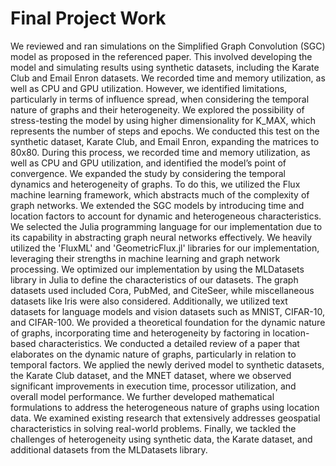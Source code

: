 # Final Project Work
We reviewed and ran simulations on the Simplified Graph Convolution (SGC) model as proposed in the referenced paper. This involved developing the model and simulating results using synthetic datasets, including the Karate Club and Email Enron datasets. We recorded time and memory utilization, as well as CPU and GPU utilization. However, we identified limitations, particularly in terms of influence spread, when considering the temporal nature of graphs and their heterogeneity.
We explored the possibility of stress-testing the model by using higher dimensionality for K_MAX, which represents the number of steps and epochs. We conducted this test on the synthetic dataset, Karate Club, and Email Enron, expanding the matrices to 80x80. During this process, we recorded time and memory utilization, as well as CPU and GPU utilization, and identified the model’s point of convergence.
We expanded the study by considering the temporal dynamics and heterogeneity of graphs. To do this, we utilized the Flux machine learning framework, which abstracts much of the complexity of graph networks. We extended the SGC models by introducing time and location factors to account for dynamic and heterogeneous characteristics.
We selected the Julia programming language for our implementation due to its capability in abstracting graph neural networks effectively.
We heavily utilized the 'FluxML' and 'GeometricFlux.jl' libraries for our implementation, leveraging their strengths in machine learning and graph network processing.
We optimized our implementation by using the MLDatasets library in Julia to define the characteristics of our datasets. The graph datasets used included Cora, PubMed, and CiteSeer, while miscellaneous datasets like Iris were also considered. Additionally, we utilized text datasets for language models and vision datasets such as MNIST, CIFAR-10, and CIFAR-100.
We provided a theoretical foundation for the dynamic nature of graphs, incorporating time and heterogeneity by factoring in location-based characteristics.
We conducted a detailed review of a paper that elaborates on the dynamic nature of graphs, particularly in relation to temporal factors.
We applied the newly derived model to synthetic datasets, the Karate Club dataset, and the MNET dataset, where we observed significant improvements in execution time, processor utilization, and overall model performance.
We further developed mathematical formulations to address the heterogeneous nature of graphs using location data.
We examined existing research that extensively addresses geospatial characteristics in solving real-world problems.
Finally, we tackled the challenges of heterogeneity using synthetic data, the Karate dataset, and additional datasets from the MLDatasets library.
